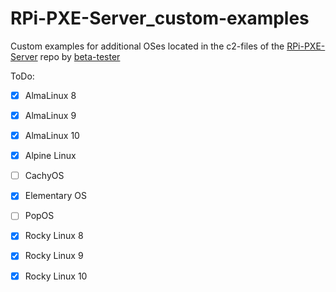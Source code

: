 # RPi-PXE-Server_custom-examples
Custom examples for additional OSes located in the c2-files of the [RPi-PXE-Server](https://github.com/beta-tester/RPi-PXE-Server) repo by [beta-tester](https://github.com/beta-tester)

ToDo:

- [x] AlmaLinux 8
- [x] AlmaLinux 9
- [x] AlmaLinux 10

- [x] Alpine Linux

- [ ] CachyOS

- [x] Elementary OS

- [ ] PopOS

- [x] Rocky Linux 8
- [x] Rocky Linux 9
- [x] Rocky Linux 10